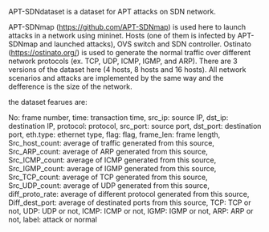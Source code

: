 APT-SDNdataset is a dataset for APT attacks on SDN network.

APT-SDNmap (https://github.com/APT-SDNmap) is used here to launch attacks in a network using mininet. Hosts (one of them is infected by APT-SDNmap and launched attacks), OVS switch and SDN controller. Ostinato (https://ostinato.org/) is used to generate the normal traffic over different network protocols (ex. TCP, UDP, ICMP, IGMP, and ARP).
There are 3 versions of the dataset here (4 hosts, 8 hosts and 16 hosts).
All network scenarios and attacks are implemented by the same way and the defference is the size of the network.

the dataset fearues are:

No: frame number,
time: transaction time,
src_ip: source IP,
dst_ip: destination IP,
protocol: protocol,
src_port: source port,
dst_port: destination port,
eth.type: ethernet type,
flag: flag,
frame_len: frame length,
Src_host_count: average of traffic generated from this source,
Src_ARP_count: average of ARP generated from this source,
Src_ICMP_count: average of ICMP generated from this source,
Src_IGMP_count: average of IGMP generated from this source,
Src_TCP_count: average of TCP generated from this source,
Src_UDP_count: average of UDP generated from this source,
diff_proto_rate: average of different protocol generated from this source,
Diff_dest_port: average of destinated ports from this source,
TCP: TCP or not,
UDP: UDP or not,
ICMP: ICMP or not,
IGMP: IGMP or not,
ARP: ARP or not,
label: attack or normal
